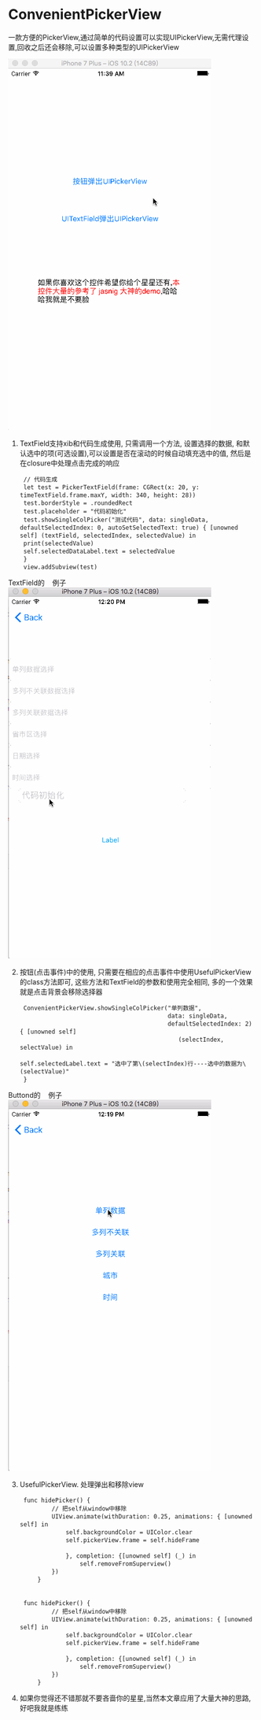 # ConvenientPickerView
一款方便的PickerView,通过简单的代码设置可以实现UIPickerView,无需代理设置,回收之后还会移除,可以设置多种类型的UIPickerView

![这是列子](https://github.com/AnRanScheme/ConvenientPickerView/raw/master/ConvenientPickerView/anran.gif)


1. TextField支持xib和代码生成使用, 只需调用一个方法, 设置选择的数据, 和默认选中的项(可选设置),可以设置是否在滚动的时候自动填充选中的值, 然后是在closure中处理点击完成的响应

        // 代码生成
        let test = PickerTextField(frame: CGRect(x: 20, y: timeTextField.frame.maxY, width: 340, height: 28))
        test.borderStyle = .roundedRect
        test.placeholder = "代码初始化"
        test.showSingleColPicker("测试代码", data: singleData, defaultSelectedIndex: 0, autoSetSelectedText: true) { [unowned self] (textField, selectedIndex, selectedValue) in
        print(selectedValue)
        self.selectedDataLabel.text = selectedValue
        }
        view.addSubview(test)
        
 TextField的    例子 
![这是列子](https://github.com/AnRanScheme/ConvenientPickerView/raw/master/ConvenientPickerView/anran2.gif)

2. 按钮(点击事件)中的使用, 只需要在相应的点击事件中使用UsefulPickerView的class方法即可, 这些方法和TextField的参数和使用完全相同, 多的一个效果就是点击背景会移除选择器

        ConvenientPickerView.showSingleColPicker("单列数据",
                                                 data: singleData,
                                                 defaultSelectedIndex: 2) { [unowned self]
                                                    (selectIndex, selectValue) in
                                                    self.selectedLabel.text = "选中了第\(selectIndex)行----选中的数据为\(selectValue)"
        }
        
 Buttond的    例子 
![这是列子](https://github.com/AnRanScheme/ConvenientPickerView/raw/master/ConvenientPickerView/anran1.gif)
        


3. UsefulPickerView. 处理弹出和移除view


        func hidePicker() {
                // 把self从window中移除
                UIView.animate(withDuration: 0.25, animations: { [unowned self] in
                    self.backgroundColor = UIColor.clear
                    self.pickerView.frame = self.hideFrame
            
                    }, completion: {[unowned self] (_) in
                        self.removeFromSuperview()
                })
            }


        func hidePicker() {
                // 把self从window中移除
                UIView.animate(withDuration: 0.25, animations: { [unowned self] in
                    self.backgroundColor = UIColor.clear
                    self.pickerView.frame = self.hideFrame
            
                    }, completion: {[unowned self] (_) in
                        self.removeFromSuperview()
                })
            }
            
            
4. 如果你觉得还不错那就不要吝啬你的星星,当然本文章应用了大量大神的思路,好吧我就是练练
            

